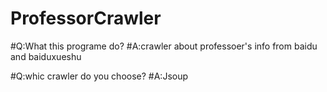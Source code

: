# ProfessorCrawler

#Q:What this programe do?
#A:crawler about professoer's info from baidu and baiduxueshu 

#Q:whic crawler do you choose?
#A:Jsoup 


